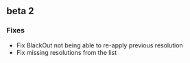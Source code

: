## beta 2

### Fixes

- Fix BlackOut not being able to re-apply previous resolution
- Fix missing resolutions from the list
